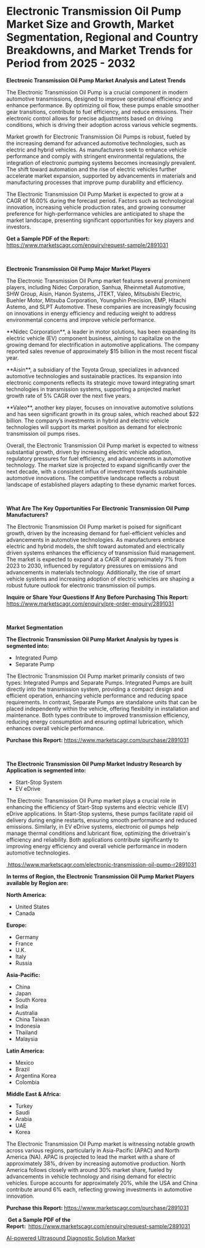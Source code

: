 <p><h1>Electronic Transmission Oil Pump Market Size and Growth, Market Segmentation, Regional and Country Breakdowns, and Market Trends for Period from 2025 -  2032</h1></p><p><strong>Electronic Transmission Oil Pump Market Analysis and Latest Trends</strong></p>
<p><p>The Electronic Transmission Oil Pump is a crucial component in modern automotive transmissions, designed to improve operational efficiency and enhance performance. By optimizing oil flow, these pumps enable smoother gear transitions, contribute to fuel efficiency, and reduce emissions. Their electronic control allows for precise adjustments based on driving conditions, which is driving their adoption across various vehicle segments.</p><p>Market growth for Electronic Transmission Oil Pumps is robust, fueled by the increasing demand for advanced automotive technologies, such as electric and hybrid vehicles. As manufacturers seek to enhance vehicle performance and comply with stringent environmental regulations, the integration of electronic pumping systems becomes increasingly prevalent. The shift toward automation and the rise of electric vehicles further accelerate market expansion, supported by advancements in materials and manufacturing processes that improve pump durability and efficiency.</p><p>The Electronic Transmission Oil Pump Market is expected to grow at a CAGR of 16.00% during the forecast period. Factors such as technological innovation, increasing vehicle production rates, and growing consumer preference for high-performance vehicles are anticipated to shape the market landscape, presenting significant opportunities for key players and investors.</p></p>
<p><strong>Get a Sample PDF of the Report:&nbsp;</strong> <a href="https://www.marketscagr.com/enquiry/request-sample/2891031?utm_campaign=3217&utm_medium=2&utm_source=Github&utm_content=ia&utm_term=14032025&utm_id=electronic-transmission-oil-pump">https://www.marketscagr.com/enquiry/request-sample/2891031</a></p>
<p>&nbsp;</p>
<p><strong>Electronic Transmission Oil Pump Major Market Players</strong></p>
<p><p>The Electronic Transmission Oil Pump market features several prominent players, including Nidec Corporation, Sanhua, Rheinmetall Automotive, SHW Group, Aisin, Hanon Systems, JTEKT, Valeo, Mitsubishi Electric, Buehler Motor, Mitsuba Corporation, Youngshin Precision, EMP, Hitachi Astemo, and SLPT Automotive. These companies are increasingly focusing on innovations in energy efficiency and reducing weight to address environmental concerns and improve vehicle performance.</p><p>**Nidec Corporation**, a leader in motor solutions, has been expanding its electric vehicle (EV) component business, aiming to capitalize on the growing demand for electrification in automotive applications. The company reported sales revenue of approximately $15 billion in the most recent fiscal year. </p><p>**Aisin**, a subsidiary of the Toyota Group, specializes in advanced automotive technologies and sustainable practices. Its expansion into electronic components reflects its strategic move toward integrating smart technologies in transmission systems, supporting a projected market growth rate of 5% CAGR over the next five years.</p><p>**Valeo**, another key player, focuses on innovative automotive solutions and has seen significant growth in its group sales, which reached about $22 billion. The company’s investments in hybrid and electric vehicle technologies will support its market position as demand for electronic transmission oil pumps rises.</p><p>Overall, the Electronic Transmission Oil Pump market is expected to witness substantial growth, driven by increasing electric vehicle adoption, regulatory pressures for fuel efficiency, and advancements in automotive technology. The market size is projected to expand significantly over the next decade, with a consistent influx of investment towards sustainable automotive innovations. The competitive landscape reflects a robust landscape of established players adapting to these dynamic market forces.</p></p>
<p>&nbsp;</p>
<p><strong>What Are The Key Opportunities For Electronic Transmission Oil Pump Manufacturers?</strong></p>
<p><p>The Electronic Transmission Oil Pump market is poised for significant growth, driven by the increasing demand for fuel-efficient vehicles and advancements in automotive technologies. As manufacturers embrace electric and hybrid models, the shift toward automated and electrically driven systems enhances the efficiency of transmission fluid management. The market is expected to expand at a CAGR of approximately 7% from 2023 to 2030, influenced by regulatory pressures on emissions and advancements in materials technology. Additionally, the rise of smart vehicle systems and increasing adoption of electric vehicles are shaping a robust future outlook for electronic transmission oil pumps.</p></p>
<p><strong>Inquire or Share Your Questions If Any Before Purchasing This Report:</strong> <a href="https://www.marketscagr.com/enquiry/pre-order-enquiry/2891031?utm_campaign=3217&utm_medium=2&utm_source=Github&utm_content=ia&utm_term=14032025&utm_id=electronic-transmission-oil-pump">https://www.marketscagr.com/enquiry/pre-order-enquiry/2891031</a></p>
<p>&nbsp;</p>
<p><strong>Market Segmentation</strong></p>
<p><strong>The Electronic Transmission Oil Pump Market Analysis by types is segmented into:</strong></p>
<p><ul><li>Integrated Pump</li><li>Separate Pump</li></ul></p>
<p><p>The Electronic Transmission Oil Pump market primarily consists of two types: Integrated Pumps and Separate Pumps. Integrated Pumps are built directly into the transmission system, providing a compact design and efficient operation, enhancing vehicle performance and reducing space requirements. In contrast, Separate Pumps are standalone units that can be placed independently within the vehicle, offering flexibility in installation and maintenance. Both types contribute to improved transmission efficiency, reducing energy consumption and ensuring optimal lubrication, which enhances overall vehicle performance.</p></p>
<p><strong>Purchase this Report:&nbsp;</strong><a href="https://www.marketscagr.com/purchase/2891031?utm_campaign=3217&utm_medium=2&utm_source=Github&utm_content=ia&utm_term=14032025&utm_id=electronic-transmission-oil-pump">https://www.marketscagr.com/purchase/2891031</a></p>
<p>&nbsp;</p>
<p><strong>The Electronic Transmission Oil Pump Market Industry Research by Application is segmented into:</strong></p>
<p><ul><li>Start-Stop System</li><li>EV eDrive</li></ul></p>
<p><p>The Electronic Transmission Oil Pump market plays a crucial role in enhancing the efficiency of Start-Stop systems and electric vehicle (EV) eDrive applications. In Start-Stop systems, these pumps facilitate rapid oil delivery during engine restarts, ensuring smooth performance and reduced emissions. Similarly, in EV eDrive systems, electronic oil pumps help manage thermal conditions and lubricant flow, optimizing the drivetrain's efficiency and reliability. Both applications contribute significantly to improving energy efficiency and overall vehicle performance in modern automotive technologies.</p></p>
<p><a href="https://www.marketscagr.com/electronic-transmission-oil-pump-r2891031?utm_campaign=3217&utm_medium=2&utm_source=Github&utm_content=ia&utm_term=14032025&utm_id=electronic-transmission-oil-pump">&nbsp;https://www.marketscagr.com/electronic-transmission-oil-pump-r2891031</a></p>
<p><strong>In terms of Region, the Electronic Transmission Oil Pump Market Players available by Region are:</strong></p>
<p>
    <p> <strong> North America: </strong>
        <ul>
            <li>United States</li>
            <li>Canada</li>
        </ul>
        </p> 
    <p> <strong> Europe: </strong>
        <ul>
            <li>Germany</li>
            <li>France</li>
            <li>U.K.</li>
            <li>Italy</li>
            <li>Russia</li>
        </ul>
        </p> 
    <p> <strong> Asia-Pacific: </strong>
        <ul>
            <li>China</li>
            <li>Japan</li>
            <li>South Korea</li>
            <li>India</li>
            <li>Australia</li>
            <li>China Taiwan</li>
            <li>Indonesia</li>
            <li>Thailand</li>
            <li>Malaysia</li>
        </ul>
        </p> 
    <p> <strong> Latin America: </strong>
        <ul>
            <li>Mexico</li>
            <li>Brazil</li>
            <li>Argentina Korea</li>
            <li>Colombia</li>
        </ul>
        </p> 
    <p> <strong> Middle East & Africa: </strong>
        <ul>
            <li>Turkey</li>
            <li>Saudi</li>
            <li>Arabia</li>
            <li>UAE</li>
            <li>Korea</li>
        </ul>
    </p>
    </p>
<p><p>The Electronic Transmission Oil Pump market is witnessing notable growth across various regions, particularly in Asia-Pacific (APAC) and North America (NA). APAC is projected to lead the market with a share of approximately 38%, driven by increasing automotive production. North America follows closely with around 30% market share, fueled by advancements in vehicle technology and rising demand for electric vehicles. Europe accounts for approximately 20%, while the USA and China contribute around 6% each, reflecting growing investments in automotive innovation.</p></p>
<p><strong>Purchase this Report: </strong><a href="https://www.marketscagr.com/purchase/2891031?utm_campaign=3217&utm_medium=2&utm_source=Github&utm_content=ia&utm_term=14032025&utm_id=electronic-transmission-oil-pump">https://www.marketscagr.com/purchase/2891031</a></p>
<p>&nbsp;<strong>Get a Sample PDF of the Report:&nbsp;&nbsp;</strong><a href="https://www.marketscagr.com/enquiry/request-sample/2891031?utm_campaign=3217&utm_medium=2&utm_source=Github&utm_content=ia&utm_term=14032025&utm_id=electronic-transmission-oil-pump">https://www.marketscagr.com/enquiry/request-sample/2891031</a></p>
<p><strong></strong></p>
<p><p><a href="https://github.com/aslinalirey9/Market-Research-Report-List-1/blob/main/ai-powered-ultrasound-diagnostic-solution-market.md?utm_campaign=3217&utm_medium=2&utm_source=Github&utm_content=ia&utm_term=14032025&utm_id=electronic-transmission-oil-pump">AI-powered Ultrasound Diagnostic Solution Market</a></p></p>